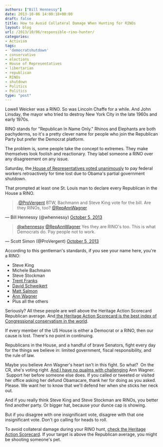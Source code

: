 ```yaml
---
authors: ["Bill Hennessy"]
date: 2013-10-06 14:00:18+00:00
draft: false
title: How to Avoid Collateral Damage When Hunting for RINOs
layout: blog
url: /2013/10/06/responsible-rino-hunter/
categories:
- Activism
tags:
- 'democratshutdown'
- conservative
- elections
- House of Representatives
- libertarian
- republican
- RINOs
- shutdown
- Politics
- Politics
type: "post"
---
```


Lowell Weicker was a RINO. So was Lincoln Chaffe for a while. And John Linsday, the mayor who tried to destroy New York City in the late 1960s and early 1970s.

RINO stands for "Republican In Name Only." Rhinos and Elephants are both pachyderms, so it's a pretty clever name for people who join the Republican Party but prefer the Democrat platform.

The problem is, some people take the concept to extremes. They make themselves look foolish and reactionary. They label someone a RINO over any disagreement on any issue.

Saturday, the[ House of Representatives voted unanimously](https://clerk.house.gov/evs/2013/roll525.xml) to pay federal workers retroactively for time lost due to Obama's partial government shutdown.

That prompted at least one St. Louis man to declare every Republican in the House a RINO.


> .[@ProVergent](https://twitter.com/ProVergent) BTW, Bachmann and Steve King vote for the bill. Are they RINOs, too? [@RepAnnWagner](https://twitter.com/RepAnnWagner)

— Bill Hennessy (@whennessy) [October 5, 2013](https://twitter.com/whennessy/statuses/386587941306257409)





> [@whennessy](https://twitter.com/whennessy) [@RepAnnWagner](https://twitter.com/RepAnnWagner) Yes they are RINO's too. This is what Democrats do. Pay people not to work.

— Scott Simon (@ProVergent) [October 5, 2013](https://twitter.com/ProVergent/statuses/386588324447518720)




According to this gentleman's standards, if you see your name here, you're a RINO:



  * Steve King
  * Michele Bachmann
  * Steve Stockman
  * [Trent Franks](https://heritageactionscorecard.com/members/member/F000448)
  * [David Schweikert](https://heritageactionscorecard.com/members/member/S001183)
  * [Matt Salmon](https://heritageactionscorecard.com/members/member/S000018)
  * [Ann Wagner](https://heritageactionscorecard.com/members/member/W000812)
  * Plus all the others

Seriously? All these people are well above the Heritage Action Scorecard Republican average. And[ the Heritage Action Scorecard is the best index of Congressional conservatism in the world](https://www.redstate.com/dhorowitz3/2011/08/25/heritage-actions-legislative-scorecard/).

If every member of the US House is either a Democrat or a RINO, then our cause is lost. There's no point in continuing.

Republicans in the House, and a handful of brave Senators, fight every day for the things we believe in: limited government, fiscal responsibility, and the rule of law.

Maybe you believe Ann Wagner's heart isn't in this fight. So what?  On the CR, she's voting right. [And I have no qualms with challenging](https://hennessysview.com/2013/09/10/eric-cantor-and-the-trojan-rabbit/) Ann Wagner.  Support her before someone else does. If you called or tweeted or visited her office asking her defund Obamacare, thank her for doing as you asked. Please. We want her to know that we'll defend her when she sticks her neck out.

And if you really think Steve King and Steve Stockman are RINOs, you better find another party. Or bigger hat, because your dunce cap is showing.

But if you disagree with one insignificant vote, disagree with that one insignificant vote. Don't go calling for heads to roll.

To avoid collateral damage during your RINO hunt, [check the Heritage Action Scorecard](https://heritageactionscorecard.com/). If your target is above the Republican average, you might be shooting someone's pet.



